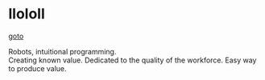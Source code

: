 # llololl

[goto](https://llololl.com)

Robots, intuitional programming.  
Creating known value.
Dedicated to the quality of the workforce.
Easy way to produce value.